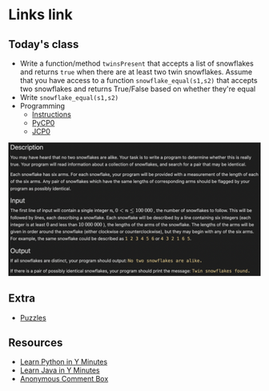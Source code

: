 # Links link
## Today's class
* Write a function/method `twinsPresent` that accepts a list of snowflakes and returns `true` when there are at least two twin snowflakes. Assume that you have access to a function `snowflake_equal(s1,s2)` that accepts two snowflakes and returns True/False based on whether they're equal
* Write `snowflake_equal(s1,s2)`
* Programming
  - [Instructions](https://docs.google.com/document/d/1rBgzICaPLACJP7zpu-YA508_0QkwCFwhPxXCF4nhqfc/edit?usp=sharing)
  - [PyCP0](https://replit.com/team/Algos-Block3-2223/PyCP0)
  - [JCP0](https://replit.com/team/Algos-Block3-2223/JCP0)


![snowflake instructions](files/images/snowflakes.png)


## Extra
* [Puzzles](https://docs.google.com/document/d/1MTP-uutcE8UqrS_ReY1fpH3_UOWqnTOt-C8wUNHJhFo/edit?usp=sharing)

## Resources
* [Learn Python in Y Minutes](https://learnxinyminutes.com/docs/python/)
* [Learn Java in Y Minutes](https://learnxinyminutes.com/docs/java/)
* [Anonymous Comment Box](https://app.formative.com/join/B2M25N)